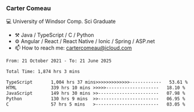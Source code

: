 ### Carter Comeau

💻 University of Windsor Comp. Sci Graduate

- ⚒️ Java / TypeScript / C / Python
- ⚙️ Angular / React / React Native / Ionic / Spring / ASP.net
- 📫 How to reach me: cartercomeau@icloud.com

<!--START_SECTION:waka-->

```txt
From: 21 October 2021 - To: 21 June 2025

Total Time: 1,874 hrs 3 mins

TypeScript       1,004 hrs 37 mins>>>>>>>>>>>>>------------   53.61 %
HTML             339 hrs 10 mins >>>>>--------------------   18.10 %
JavaScript       149 hrs 30 mins >>-----------------------   07.98 %
Python           130 hrs 9 mins  >>-----------------------   06.95 %
C                57 hrs 5 mins   >------------------------   03.05 %
```

<!--END_SECTION:waka-->
